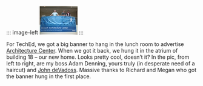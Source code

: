 ::: image-left
[![](https://raw.githubusercontent.com/devhawk/devhawk.github.io/master/images/blog/20040709-architecture-center-banner/ArchCenterBanner_1_thumb.jpg)](https://raw.githubusercontent.com/devhawk/devhawk.github.io/master/images/blog/20040709-architecture-center-banner/ArchCenterBanner_1.jpg)
:::

For TechEd, we got a big banner to hang in the lunch room to advertise
[Architecture Center](http://msdn.microsoft.com/architecture). When we
got it back, we hung it in the atrium of building 18 – our new home.
Looks pretty cool, doesn’t it? In the pic, from left to right, are my
boss Adam Denning, yours truly (in desperate need of a haircut) and
[John deVadoss](http://blogs.msdn.com/jdevados). Massive thanks to
Richard and Megan who got the banner hung in the first place.
